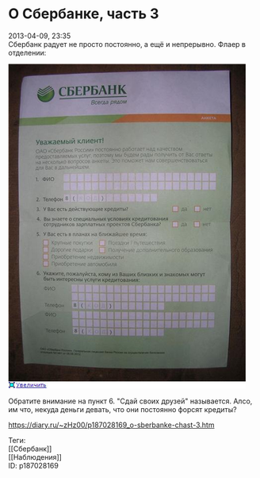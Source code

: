 О Сбербанке, часть 3
=====================

   
 2013-04-09, 23:35   
  Сбербанк радует не просто постоянно, а ещё и непрерывно. Флаер в отделении:   
   
   [![](pics/1f2e506dca2at.jpg)](http://radikal.ru/F/s017.radikal.ru/i415/1304/e9/1f2e506dca2a.jpg)     
   
 Обратите внимание на пункт 6. "Сдай своих друзей" называется. Алсо, им что, некуда деньги девать, что они постоянно форсят кредиты?   
    
 <https://diary.ru/~zHz00/p187028169_o-sberbanke-chast-3.htm>   
   
 Теги:   
 [[Сбербанк]]   
 [[Наблюдения]]   
 ID: p187028169